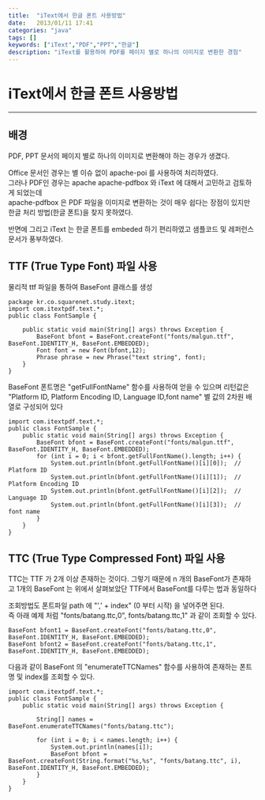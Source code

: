```yaml
---
title:  "iText에서 한글 폰트 사용방법"
date:   2013/01/11 17:41
categories: "java"
tags: []
keywords: ["iText","PDF","PPT","한글"]
description: "iText를 활용하여 PDF를 페이지 별로 하나의 이미지로 변환한 경험"
---
```


# iText에서 한글 폰트 사용방법
---

## 배경

PDF, PPT 문서의 페이지 별로 하나의 이미지로 변환해야 하는 경우가 생겼다.

Office 문서인 경우는 별 이슈 없이 apache-poi 를 사용하여 처리하였다.  
그러나 PDF인 경우는 apache apache-pdfbox 와 iText 에 대해서 고민하고 검토하게 되었는데  
apache-pdfbox 은 PDF 파일을 이미지로 변환하는 것이 매우 쉽다는 장점이 있지만  
한글 처리 방법(한글 폰트)을 찾지 못하였다.

반면에 그리고 iText 는 한글 폰트를 embeded 하기 편리하였고 샘플코드 및 레퍼런스 문서가 풍부하였다.  


## TTF (True Type Font) 파일 사용

물리적 ttf 파일을 통하여 BaseFont 클래스를 생성

```
package kr.co.squarenet.study.itext;
import com.itextpdf.text.*;
public class FontSample {
 
    public static void main(String[] args) throws Exception {
        BaseFont bfont = BaseFont.createFont("fonts/malgun.ttf", BaseFont.IDENTITY_H, BaseFont.EMBEDDED);
        Font font = new Font(bfont,12);
        Phrase phrase = new Phrase("text string", font);
    }
}
```

BaseFont 폰트명은 "getFullFontName" 함수를 사용하여 얻을 수 있으며
리턴값은 "Platform ID, Platform Encoding ID, Language ID,font name" 별 값의  2차원 배열로 구성되어 있다

```
import com.itextpdf.text.*;
public class FontSample {
    public static void main(String[] args) throws Exception {
        BaseFont bfont = BaseFont.createFont("fonts/malgun.ttf", BaseFont.IDENTITY_H, BaseFont.EMBEDDED);
        for (int i = 0; i < bfont.getFullFontName().length; i++) {
            System.out.println(bfont.getFullFontName()[i][0]);  // Platform ID
            System.out.println(bfont.getFullFontName()[i][1]);  // Platform Encoding ID
            System.out.println(bfont.getFullFontName()[i][2]);  // Language ID
            System.out.println(bfont.getFullFontName()[i][3]);  // font name
        }
    }
}
```

## TTC (True Type Compressed Font) 파일 사용

TTC는 TTF 가 2개 이상 존재하는 것이다. 그렇기 때문에 n 개의 BaseFont가 존재하고 1개의 BaseFont 는 위에서 살펴보았단 TTF에서 BaseFont를  다루는 법과 동일하다

조회방법도 폰트파일 path 에  "',' + index" (0 부터 시작) 을 넣어주면 된다.  
즉 아래 예제 처럼 "fonts/batang.ttc,0", fonts/batang.ttc,1" 과 같이 조회할 수 있다.

```
BaseFont bfont1 = BaseFont.createFont("fonts/batang.ttc,0", BaseFont.IDENTITY_H, BaseFont.EMBEDDED);
BaseFont bfont2 = BaseFont.createFont("fonts/batang.ttc,1", BaseFont.IDENTITY_H, BaseFont.EMBEDDED);
```

다음과 같이
BaseFont 의 "enumerateTTCNames" 함수를 사용하여 존재하는 폰트명 및 index를 조회할 수 있다.

```
import com.itextpdf.text.*;
public class FontSample {
    public static void main(String[] args) throws Exception {
         
        String[] names = BaseFont.enumerateTTCNames("fonts/batang.ttc");
         
        for (int i = 0; i < names.length; i++) {
            System.out.println(names[i]);
            BaseFont bfont = BaseFont.createFont(String.format("%s,%s", "fonts/batang.ttc", i), BaseFont.IDENTITY_H, BaseFont.EMBEDDED);
        }
    }
}
```

